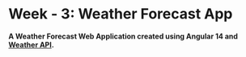 # Week - 3: Weather Forecast App

**A Weather Forecast Web Application created using Angular 14 and [Weather API](https://www.weatherapi.com/).**

